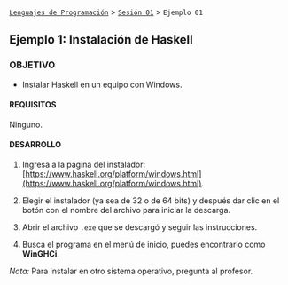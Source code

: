[`Lenguajes de Programación`](../../README.md) > [`Sesión 01`](../README.md) > `Ejemplo 01`

## Ejemplo 1: Instalación de Haskell

### OBJETIVO

- Instalar Haskell en un equipo con Windows.

#### REQUISITOS

Ninguno.

#### DESARROLLO

1. Ingresa a la página del instalador: [https://www.haskell.org/platform/windows.html](https://www.haskell.org/platform/windows.html).

2. Elegir el instalador (ya sea de 32 o de 64 bits) y después dar clic en el botón con el nombre del archivo
para iniciar la descarga.

3. Abrir el archivo `.exe` que se descargó y seguir las instrucciones.

4. Busca el programa en el menú de inicio, puedes encontrarlo como __WinGHCi__.

*Nota:* Para instalar en otro sistema operativo, pregunta al profesor.   
   

